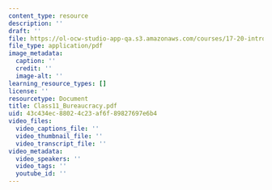 ```yaml
---
content_type: resource
description: ''
draft: ''
file: https://ol-ocw-studio-app-qa.s3.amazonaws.com/courses/17-20-introduction-to-the-american-political-process-fall-2020/class11_bureaucracy.pdf
file_type: application/pdf
image_metadata:
  caption: ''
  credit: ''
  image-alt: ''
learning_resource_types: []
license: ''
resourcetype: Document
title: Class11_Bureaucracy.pdf
uid: 43c434ec-8802-4c23-af6f-89827697e6b4
video_files:
  video_captions_file: ''
  video_thumbnail_file: ''
  video_transcript_file: ''
video_metadata:
  video_speakers: ''
  video_tags: ''
  youtube_id: ''
---
```


